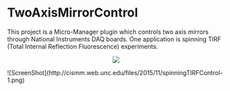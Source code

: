 # TwoAxisMirrorControl
This project is a Micro-Manager plugin which controls two axis mirrors through National Instruments DAQ boards. One application is spinning TIRF (Total Internal Reflection Fluorescence) experiments.

<p align="center">
  <img src="http://cismm.web.unc.edu/files/2015/11/spinningTIRFControl-1.png"/>
</p>
![ScreenShot](http://cismm.web.unc.edu/files/2015/11/spinningTIRFControl-1.png)
